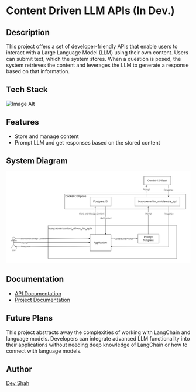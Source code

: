 # Content Driven LLM APIs (In Dev.)

## Description
This project offers a set of developer-friendly APIs that enable users to interact with a Large Language Model (LLM) using their own content. Users can submit text, which the system stores. When a question is posed, the system retrieves the content and leverages the LLM to generate a response based on that information.

## Tech Stack
![Image Alt](https://skillicons.dev/icons?i=flask,docker)

## Features
- Store and manage content
- Prompt LLM and get responses based on the stored content

## System Diagram
![System Diagram](./system_diagram.png)

## Documentation
-  [API Documentation](./api-documentation.md)
-  [Project Documentation](./documentation.md)

## Future Plans
This project abstracts away the complexities of working with LangChain and language models. Developers can integrate advanced LLM functionality into their applications without needing deep knowledge of LangChain or how to connect with language models.

## Author
[Dev Shah](https://github.com/busycaesar)
